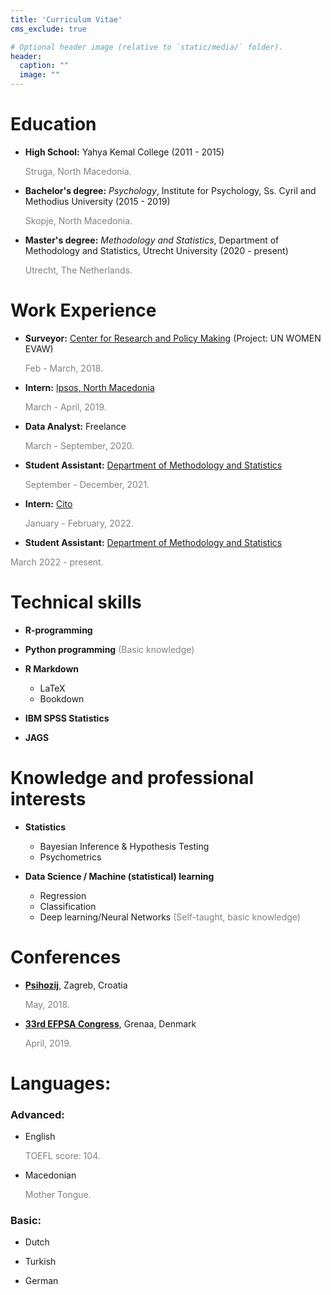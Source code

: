 ```yaml
---
title: 'Curriculum Vitae'
cms_exclude: true

# Optional header image (relative to `static/media/` folder).
header:
  caption: ""
  image: ""
---
```


# Education

 - **High School:** Yahya Kemal College (2011 - 2015)
 
     <span style="color: grey;">Struga, North Macedonia.</span>
     
 - **Bachelor's degree:** *Psychology*, Institute for Psychology, Ss. Cyril and Methodius University (2015 - 2019)
 
     <span style="color: grey;">Skopje, North Macedonia.</span>
     
 - **Master's degree:** *Methodology and Statistics*, Department of Methodology and Statistics, Utrecht University (2020 - present)
 
     <span style="color: grey;">Utrecht, The Netherlands.</span>
    

# Work Experience 

 - **Surveyor:** [Center for Research and Policy Making](http://www.crpm.org.mk/) (Project: UN WOMEN EVAW)
 
    <span style="color: grey;">Feb - March, 2018.</span>
    
 - **Intern:** [Ipsos, North Macedonia](https://www.ipsos.com/mk-mk)

     <span style="color: grey;">March - April, 2019.</span>
     
 - **Data Analyst:** Freelance 

    <span style="color: grey;">March - September, 2020.</span>
    
 - **Student Assistant:** [Department of Methodology and Statistics](https://www.uu.nl/en/organisation/methodology-and-statistics)

   <span style="color: grey;">September - December, 2021.</span>
   
 - **Intern:** [Cito](https://www.cito.com/)
   
   <span style="color: grey;">January - February, 2022.</span>
   
   
  - **Student Assistant:** [Department of Methodology and Statistics](https://www.uu.nl/en/organisation/methodology-and-statistics)

   <span style="color: grey;">March 2022 - present.</span>


# Technical skills
 
 - **R-programming**
  
 - **Python programming**
    <span style="color: grey;">(Basic knowledge)</span>
 
 - **R Markdown**
   
   - LaTeX
   - Bookdown
   
 - **IBM SPSS Statistics**
 
 - **JAGS**
 
# Knowledge and professional interests

 - **Statistics**
  
   - Bayesian Inference & Hypothesis Testing
   - Psychometrics
  
 - **Data Science / Machine (statistical) learning**
 
   - Regression
   - Classification
   - Deep learning/Neural Networks <span style="color: grey;">(Self-taught, basic knowledge)</span>

# Conferences 

 - [**Psihozij**](https://psihozij.wixsite.com/psihozij/o-nama), Zagreb, Croatia
  
   <span style="color: grey;">May, 2018.</span>
  
 - [**33rd EFPSA Congress**](https://efpsa.org/), Grenaa, Denmark
 
   <span style="color: grey;">April, 2019.</span>

# Languages:

### Advanced:

 - English 
 
   <span style="color: grey;">TOEFL score: 104.</span>
 
 - Macedonian
 
   <span style="color: grey;">Mother Tongue.</span>
 
### Basic:

 - Dutch
 
 - Turkish
 
 - German
